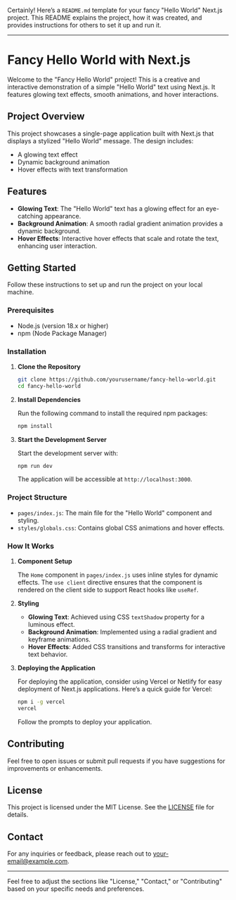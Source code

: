 Certainly! Here’s a `README.md` template for your fancy "Hello World" Next.js project. This README explains the project, how it was created, and provides instructions for others to set it up and run it.

---

# Fancy Hello World with Next.js

Welcome to the "Fancy Hello World" project! This is a creative and interactive demonstration of a simple "Hello World" text using Next.js. It features glowing text effects, smooth animations, and hover interactions.

## Project Overview

This project showcases a single-page application built with Next.js that displays a stylized "Hello World" message. The design includes:
- A glowing text effect
- Dynamic background animation
- Hover effects with text transformation

## Features

- **Glowing Text**: The "Hello World" text has a glowing effect for an eye-catching appearance.
- **Background Animation**: A smooth radial gradient animation provides a dynamic background.
- **Hover Effects**: Interactive hover effects that scale and rotate the text, enhancing user interaction.

## Getting Started

Follow these instructions to set up and run the project on your local machine.

### Prerequisites

- Node.js (version 18.x or higher)
- npm (Node Package Manager)

### Installation

1. **Clone the Repository**

   ```bash
   git clone https://github.com/yourusername/fancy-hello-world.git
   cd fancy-hello-world
   ```

2. **Install Dependencies**

   Run the following command to install the required npm packages:

   ```bash
   npm install
   ```

3. **Start the Development Server**

   Start the development server with:

   ```bash
   npm run dev
   ```

   The application will be accessible at `http://localhost:3000`.

### Project Structure

- `pages/index.js`: The main file for the "Hello World" component and styling.
- `styles/globals.css`: Contains global CSS animations and hover effects.

### How It Works

1. **Component Setup**

   The `Home` component in `pages/index.js` uses inline styles for dynamic effects. The `use client` directive ensures that the component is rendered on the client side to support React hooks like `useRef`.

2. **Styling**

   - **Glowing Text**: Achieved using CSS `textShadow` property for a luminous effect.
   - **Background Animation**: Implemented using a radial gradient and keyframe animations.
   - **Hover Effects**: Added CSS transitions and transforms for interactive text behavior.

3. **Deploying the Application**

   For deploying the application, consider using Vercel or Netlify for easy deployment of Next.js applications. Here’s a quick guide for Vercel:

   ```bash
   npm i -g vercel
   vercel
   ```

   Follow the prompts to deploy your application.

## Contributing

Feel free to open issues or submit pull requests if you have suggestions for improvements or enhancements.

## License

This project is licensed under the MIT License. See the [LICENSE](LICENSE) file for details.

## Contact

For any inquiries or feedback, please reach out to [your-email@example.com](mailto:your-email@example.com).

---

Feel free to adjust the sections like "License," "Contact," or "Contributing" based on your specific needs and preferences.
